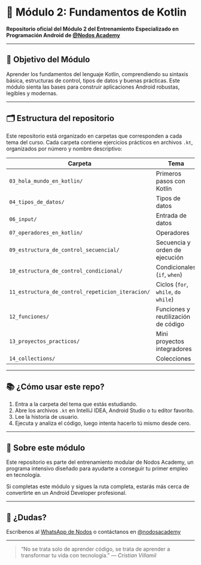 # 🧠 Módulo 2: Fundamentos de Kotlin  
**Repositorio oficial del Módulo 2 del Entrenamiento Especializado en Programación Android de [@Nodos Academy](https://nodosacademy.com/)**

---

## 🎯 Objetivo del Módulo

Aprender los fundamentos del lenguaje Kotlin, comprendiendo su sintaxis básica, estructuras de control, tipos de datos y buenas prácticas. Este módulo sienta las bases para construir aplicaciones Android robustas, legibles y modernas.

---

## 🗂️ Estructura del repositorio

Este repositorio está organizado en carpetas que corresponden a cada tema del curso. Cada carpeta contiene ejercicios prácticos en archivos `.kt`, organizados por número y nombre descriptivo:

| Carpeta | Tema |
|--------|------|
| `03_hola_mundo_en_kotlin/` | Primeros pasos con Kotlin |
| `04_tipos_de_datos/` | Tipos de datos |
| `06_input/` | Entrada de datos |
| `07_operadores_en_kotlin/` | Operadores |
| `09_estructura_de_control_secuencial/` | Secuencia y orden de ejecución |
| `10_estructura_de_control_condicional/` | Condicionales (`if`, `when`) |
| `11_estructura_de_control_repeticion_iteracion/` | Ciclos (`for`, `while`, `do while`) |
| `12_funciones/` | Funciones y reutilización de código |
| `13_proyectos_practicos/` | Mini proyectos integradores |
| `14_collections/` | Colecciones |

---

## 📚 ¿Cómo usar este repo?

1. Entra a la carpeta del tema que estás estudiando.
2. Abre los archivos `.kt` en IntelliJ IDEA, Android Studio o tu editor favorito.
3. Lee la historia de usuario.
4. Ejecuta y analiza el código, luego intenta hacerlo tú mismo desde cero.

---

## 🚀 Sobre este módulo

Este repositorio es parte del entrenamiento modular de Nodos Academy, un programa intensivo diseñado para ayudarte a conseguir tu primer empleo en tecnología.

Si completas este módulo y sigues la ruta completa, estarás más cerca de convertirte en un Android Developer profesional.

---

## 💬 ¿Dudas?

Escríbenos al [WhatsApp de Nodos](https://wa.link/6mkbmp) o contáctanos en [@nodosacademy](https://www.instagram.com/nodosacademy)

---

> “No se trata solo de aprender código, se trata de aprender a transformar tu vida con tecnología.” — *Cristian Villamil*
